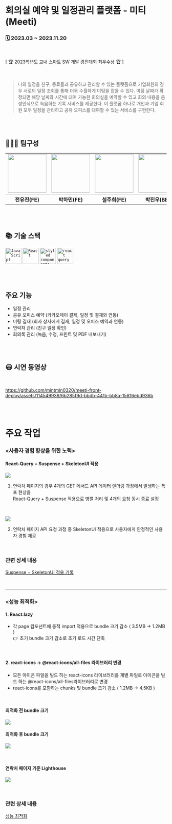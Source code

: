 # 회의실 예약 및 일정관리 플랫폼 - 미티(Meeti)
### 🗓️ 2023.03 ~ 2023.11.20

<br/>

[ 🏆 2023학년도 교내 스마트 SW 개발 경진대회 최우수상 🏆 ]

<br/>

> 나의 일정을 친구, 동료들과 공유하고 관리할 수 있는 플랫폼으로 기업회원의 경우 서로의 일정 조회를 통해 더욱 수월하게 미팅을 잡을 수 있다. 미팅 날짜가 확정되면 해당 날짜와 시간에 대여 가능한 회의실을 예약할 수 있고 회의 내용을 음성인식으로 녹음하는 기록 서비스를 제공한다. 이 플랫폼 하나로 개인과 기업 회원 모두 일정을 관리하고 공유 오피스를 대여할 수 있는 서비스를 구현한다.


<br/><br/>

## 👨🏻‍💻 **팀구성**

<table>
  <tr>
    <td>
      <a href="https://github.com/oudindiny">
        <img src="https://avatars.githubusercontent.com/u/89007102?v=4" width="120px" height="120px"/>
      </a>  
    </td>
    <td>
      <a href="https://github.com/mintmin0320">
        <img src="https://avatars.githubusercontent.com/u/114549939?s=96&v=4" width="120px" height="120px"/>
      </a>  
    </td>
        <td>
      <a href="https://github.com/zuhii">
        <img src="https://avatars.githubusercontent.com/u/98836390?v=4" width="120px" height="120px"/>
      </a>  
    </td>
    <td>
      <a href="https://github.com/jjinwo0">
        <img src="https://avatars.githubusercontent.com/u/86451515?v=4" width="120px" height="120px"/>
      </a>  
    </td>
  </tr>
  <tr>
    <th>
      전유진(FE)
    </th>
      <th>
	    박하민(FE)
    </th>
     <th>
      설주희(FE)
    </th>
    <th>
	    박진우(BE)
    </th>
  </tr>
</table>

<br/><br/>

## 📚 기술 스택
<div>
 <code><img width="50" src="https://user-images.githubusercontent.com/25181517/117447155-6a868a00-af3d-11eb-9cfe-245df15c9f3f.png" alt="JavaScript" title="JavaScript"/></code>
 <code><img width="50" src="https://user-images.githubusercontent.com/25181517/183897015-94a058a6-b86e-4e42-a37f-bf92061753e5.png" alt="React" title="React"/></code>
 <code><img width="50" src="https://noticon-static.tammolo.com/dgggcrkxq/image/upload/v1568851518/noticon/lwj3hr9v1yoheimtwc1w.png" alt="styled components" title="styled components"/></code>
 <code><img width="50" src="https://noticon-static.tammolo.com/dgggcrkxq/image/upload/v1631622784/noticon/zwush4y3u0mgamlck9bq.png" alt="react query" title="react query"/></code>
</div>

<br/><br/>

<h2>주요 기능</h2>

- 일정 관리 <br/>
- 공유 오피스 예약 (카카오페이 결제, 일정 및 결재와 연동) <br/>
- 미팅 결재 (회사 상사에게 결재, 일정 및 오피스 예약과 연동) <br/>
- 연락처 관리 (친구 일정 확인) <br/>
- 회의록 관리 (녹음, 수정, 프린트 및 PDF 내보내기) <br/>

<br/><br/>

<h2> 😃 시연 동영상</h2><br>

https://github.com/mintmin0320/meeti-front-deploy/assets/114549939/6b285f9d-bbdb-441b-bb8a-15816ebd936b

<br/><br/>

<h1>주요 작업</h2>

### <사용자 경험 향상을 위한 노력>
#### React-Query + Suspense + SkeletonUI 적용

![](https://velog.velcdn.com/images/mintmin0320/post/13311030-8bcb-47eb-a586-2e0f8c89b007/image.png)

1. 연락처 페이지의 경우 4개의 GET 메서드 API 데이터 렌더링 과정에서 발생하는 폭포 현상을 <br/>
React-Query + Suspense 적용으로 병렬 처리 및 4개의 요청 동시 종료 설정

<br/>

![](https://velog.velcdn.com/images/mintmin0320/post/ff94e314-41ca-4825-a426-fdb456e3fa41/image.gif)

2. 연락처 페이지 API 요청 과정 중 SkeletonUI 적용으로 사용자에게 안정적인 사용자 경험 제공

<br/>

### 관련 상세 내용
[Suspense + SkeletonUI 적용 기록](https://mintmin-dev-world.vercel.app/blog/20231111)

<br/><hr/>

### <성능 최적화>
#### 1. React.lazy
- 각 page 컴포넌트에 동적 import 적용으로 bundle 크기 감소 ( 3.5MB -> 1.2MB ) <br/>
👉 초기 bundle 크기 감소로 초기 로드 시간 단축

<br/>

#### 2. react-icons -> @react-icons/all-files 라이브러리 변경
- 모든 아이콘 파일을 빌드 하는 react-icons 라이브러리를 개별 파일로 아이콘을 빌드 하는 @react-icons/all-files라이브러리로 변경
- react-icons를 포함하는 chunks 및 bundle 크기 감소 ( 1.2MB → 4.5KB )

<br/>

#### 최적화 전 bundle 크기

![](https://velog.velcdn.com/images/mintmin0320/post/8c78acec-248d-43c7-a836-b8f9ad89c6ee/image.png)

#### 최적화 후 bundle 크기

![](https://velog.velcdn.com/images/mintmin0320/post/d4cbb445-5e52-4c8b-9609-ae92c6e4c56a/image.png)

<br/>

#### 연락처 페이지 기준 Lighthouse

![](https://velog.velcdn.com/images/mintmin0320/post/1d324b0b-b55c-4d0d-ac26-69cea780039d/image.png)

<br/>

### 관련 상세 내용
[성능 최적화](https://mintmin-dev-world.vercel.app/blog/20231119)

<br/>
